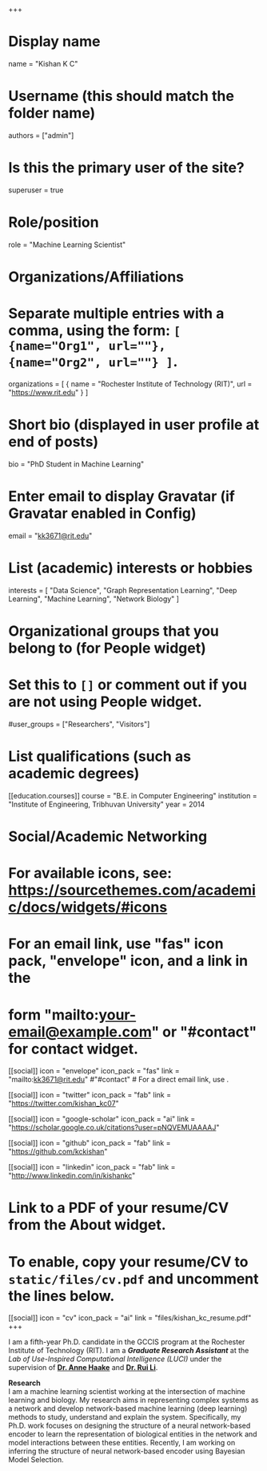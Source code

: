 +++
# Display name
name = "Kishan K C"

# Username (this should match the folder name)
authors = ["admin"]

# Is this the primary user of the site?
superuser = true

# Role/position
role = "Machine Learning Scientist"

# Organizations/Affiliations
#   Separate multiple entries with a comma, using the form: `[ {name="Org1", url=""}, {name="Org2", url=""} ]`.
organizations = [ { name = "Rochester Institute of Technology (RIT)", url = "https://www.rit.edu" } ]

# Short bio (displayed in user profile at end of posts)
bio = "PhD Student in Machine Learning"

# Enter email to display Gravatar (if Gravatar enabled in Config)
email = "kk3671@rit.edu"

# List (academic) interests or hobbies
interests = [
    "Data Science",
    "Graph Representation Learning",
    "Deep Learning",
    "Machine Learning",
    "Network Biology"
]

# Organizational groups that you belong to (for People widget)
#   Set this to `[]` or comment out if you are not using People widget.
#user_groups = ["Researchers", "Visitors"]

# List qualifications (such as academic degrees)
[[education.courses]]
  course = "B.E. in Computer Engineering"
  institution = "Institute of Engineering, Tribhuvan University"
  year = 2014

# Social/Academic Networking
# For available icons, see: https://sourcethemes.com/academic/docs/widgets/#icons
#   For an email link, use "fas" icon pack, "envelope" icon, and a link in the
#   form "mailto:your-email@example.com" or "#contact" for contact widget.

[[social]]
  icon = "envelope"
  icon_pack = "fas"
  link = "mailto:kk3671@rit.edu" #"#contact"  # For a direct email link, use .

[[social]]
  icon = "twitter"
  icon_pack = "fab"
  link = "https://twitter.com/kishan_kc07"

[[social]]
  icon = "google-scholar"
  icon_pack = "ai"
  link = "https://scholar.google.co.uk/citations?user=pNQVEMUAAAAJ"

[[social]]
  icon = "github"
  icon_pack = "fab"
  link = "https://github.com/kckishan"
  
[[social]]
  icon = "linkedin"
  icon_pack = "fab"
  link = "http://www.linkedin.com/in/kishankc"

# Link to a PDF of your resume/CV from the About widget.
# To enable, copy your resume/CV to `static/files/cv.pdf` and uncomment the lines below.
 [[social]]
   icon = "cv"
   icon_pack = "ai"
   link = "files/kishan_kc_resume.pdf"
+++

I am a fifth-year Ph.D. candidate in the GCCIS program at the Rochester Institute of Technology (RIT). I am a ***Graduate Research Assistant*** at the *Lab of Use-Inspired Computational Intelligence (LUCI)* under the supervision of [**Dr. Anne Haake**](https://www.rit.edu/directory/arhics-anne-haake) and [**Dr. Rui Li**](https://ruililuci.com).

**Research**\
I am a machine learning scientist working at the intersection of machine learning and biology. My research aims in representing complex systems as a network and develop network-based machine learning (deep learning) methods to study, understand and explain the system. Specifically, my Ph.D. work focuses on designing the structure of a neural network-based encoder to learn the representation of biological entities in the network and model interactions between these entities. Recently, I am working on inferring the structure of neural network-based encoder using Bayesian Model Selection.